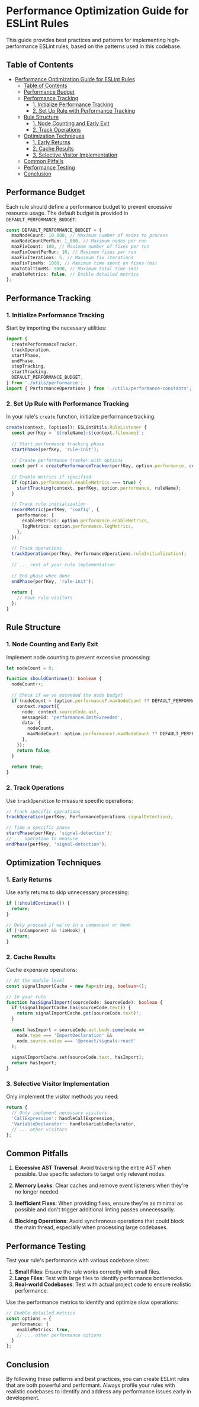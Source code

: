 # Performance Optimization Guide for ESLint Rules

This guide provides best practices and patterns for implementing high-performance ESLint rules, based on the patterns used in this codebase.

## Table of Contents

- [Performance Optimization Guide for ESLint Rules](#performance-optimization-guide-for-eslint-rules)
  - [Table of Contents](#table-of-contents)
  - [Performance Budget](#performance-budget)
  - [Performance Tracking](#performance-tracking)
    - [1. Initialize Performance Tracking](#1-initialize-performance-tracking)
    - [2. Set Up Rule with Performance Tracking](#2-set-up-rule-with-performance-tracking)
  - [Rule Structure](#rule-structure)
    - [1. Node Counting and Early Exit](#1-node-counting-and-early-exit)
    - [2. Track Operations](#2-track-operations)
  - [Optimization Techniques](#optimization-techniques)
    - [1. Early Returns](#1-early-returns)
    - [2. Cache Results](#2-cache-results)
    - [3. Selective Visitor Implementation](#3-selective-visitor-implementation)
  - [Common Pitfalls](#common-pitfalls)
  - [Performance Testing](#performance-testing)
  - [Conclusion](#conclusion)

## Performance Budget

Each rule should define a performance budget to prevent excessive resource usage. The default budget is provided in `DEFAULT_PERFORMANCE_BUDGET`:

```typescript
const DEFAULT_PERFORMANCE_BUDGET = {
  maxNodeCount: 10_000, // Maximum number of nodes to process
  maxNodeCountPerRun: 1_000, // Maximum nodes per run
  maxFixCount: 100, // Maximum number of fixes per run
  maxFixCountPerRun: 10, // Maximum fixes per run
  maxFixIterations: 5, // Maximum fix iterations
  maxFixTimeMs: 1000, // Maximum time spent on fixes (ms)
  maxTotalTimeMs: 5000, // Maximum total time (ms)
  enableMetrics: false, // Enable detailed metrics
};
```

## Performance Tracking

### 1. Initialize Performance Tracking

Start by importing the necessary utilities:

```typescript
import {
  createPerformanceTracker,
  trackOperation,
  startPhase,
  endPhase,
  stopTracking,
  startTracking,
  DEFAULT_PERFORMANCE_BUDGET,
} from './utils/performance';
import { PerformanceOperations } from './utils/performance-constants';
```

### 2. Set Up Rule with Performance Tracking

In your rule's `create` function, initialize performance tracking:

```typescript
create(context, [option]): ESLintUtils.RuleListener {
  const perfKey = `${ruleName}:${context.filename}`;
  
  // Start performance tracking phase
  startPhase(perfKey, 'rule-init');
  
  // Create performance tracker with options
  const perf = createPerformanceTracker(perfKey, option.performance, context);
  
  // Enable metrics if specified
  if (option.performance?.enableMetrics === true) {
    startTracking(context, perfKey, option.performance, ruleName);
  }

  // Track rule initialization
  recordMetric(perfKey, 'config', {
    performance: {
      enableMetrics: option.performance.enableMetrics,
      logMetrics: option.performance.logMetrics,
    },
  });
  
  // Track operations
  trackOperation(perfKey, PerformanceOperations.ruleInitialization);
  
  // ... rest of your rule implementation
  
  // End phase when done
  endPhase(perfKey, 'rule-init');
  
  return {
    // Your rule visitors
  };
}
```

## Rule Structure

### 1. Node Counting and Early Exit

Implement node counting to prevent excessive processing:

```typescript
let nodeCount = 0;

function shouldContinue(): boolean {
  nodeCount++;
  
  // Check if we've exceeded the node budget
  if (nodeCount > (option.performance?.maxNodeCount ?? DEFAULT_PERFORMANCE_BUDGET.maxNodeCount)) {
    context.report({
      node: context.sourceCode.ast,
      messageId: 'performanceLimitExceeded',
      data: {
        nodeCount,
        maxNodeCount: option.performance?.maxNodeCount ?? DEFAULT_PERFORMANCE_BUDGET.maxNodeCount,
      },
    });
    return false;
  }
  
  return true;
}
```

### 2. Track Operations

Use `trackOperation` to measure specific operations:

```typescript
// Track specific operations
trackOperation(perfKey, PerformanceOperations.signalDetection);

// Time a specific phase
startPhase(perfKey, 'signal-detection');
// ... operation to measure
endPhase(perfKey, 'signal-detection');
```

## Optimization Techniques

### 1. Early Returns

Use early returns to skip unnecessary processing:

```typescript
if (!shouldContinue()) {
  return;
}

// Only proceed if we're in a component or hook
if (!inComponent && !inHook) {
  return;
}
```

### 2. Cache Results

Cache expensive operations:

```typescript
// At the module level
const signalImportCache = new Map<string, boolean>();

// In your rule
function hasSignalImport(sourceCode: SourceCode): boolean {
  if (signalImportCache.has(sourceCode.text)) {
    return signalImportCache.get(sourceCode.text)!;
  }
  
  const hasImport = sourceCode.ast.body.some(node => 
    node.type === 'ImportDeclaration' &&
    node.source.value === '@preact/signals-react'
  );
  
  signalImportCache.set(sourceCode.text, hasImport);
  return hasImport;
}
```

### 3. Selective Visitor Implementation

Only implement the visitor methods you need:

```typescript
return {
  // Only implement necessary visitors
  'CallExpression': handleCallExpression,
  'VariableDeclarator': handleVariableDeclarator,
  // ... other visitors
};
```

## Common Pitfalls

1. **Excessive AST Traversal**: Avoid traversing the entire AST when possible. Use specific selectors to target only relevant nodes.

2. **Memory Leaks**: Clear caches and remove event listeners when they're no longer needed.

3. **Inefficient Fixes**: When providing fixes, ensure they're as minimal as possible and don't trigger additional linting passes unnecessarily.

4. **Blocking Operations**: Avoid synchronous operations that could block the main thread, especially when processing large codebases.

## Performance Testing

Test your rule's performance with various codebase sizes:

1. **Small Files**: Ensure the rule works correctly with small files.
2. **Large Files**: Test with large files to identify performance bottlenecks.
3. **Real-world Codebases**: Test with actual project code to ensure realistic performance.

Use the performance metrics to identify and optimize slow operations:

```typescript
// Enable detailed metrics
const options = {
  performance: {
    enableMetrics: true,
    // ... other performance options
  }
};
```

## Conclusion

By following these patterns and best practices, you can create ESLint rules that are both powerful and performant. Always profile your rules with realistic codebases to identify and address any performance issues early in development.
